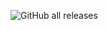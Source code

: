 ![GitHub all releases](https://img.shields.io/github/downloads/Julunik/main/krpg3/pliki/total?style=flat-square&logo=GitHub&label=Pobrania)
